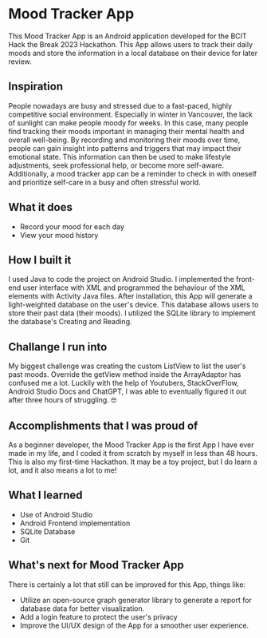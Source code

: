# Mood Tracker App

This Mood Tracker App is an Android application developed for the BCIT Hack the Break 2023 Hackathon. This App allows users to track their daily moods and store the information in a local database on their device for later review.


## Inspiration

People nowadays are busy and stressed due to a fast-paced, highly competitive social environment. Especially in winter in Vancouver, the lack of sunlight can make people moody for weeks. In this case, many people find tracking their moods important in managing their mental health and overall well-being. By recording and monitoring their moods over time, people can gain insight into patterns and triggers that may impact their emotional state. This information can then be used to make lifestyle adjustments, seek professional help, or become more self-aware. Additionally, a mood tracker app can be a reminder to check in with oneself and prioritize self-care in a busy and often stressful world.


## What it does

* Record your mood for each day
* View your mood history

## How I built it 

I used Java to code the project on Android Studio. I implemented the front-end user interface with XML and programmed the behaviour of the XML elements with Activity Java files. After installation, this App will generate a light-weighted database on the user's device. This database allows users to store their past data (their moods). I utilized the SQLite library to implement the database's Creating and Reading.

## Challange I run into 

My biggest challenge was creating the custom ListView to list the user's past moods. Override the getView method inside the ArrayAdaptor has confused me a lot. Luckily with the help of Youtubers, StackOverFlow, Android Studio Docs and ChatGPT, I was able to eventually figured it out after three hours of struggling. 🤓

## Accomplishments that I was proud of

As a beginner developer, the Mood Tracker App is the first App I have ever made in my life, and I coded it from scratch by myself in less than 48 hours. This is also my first-time Hackathon. It may be a toy project, but I do learn a lot, and it also means a lot to me!

## What I learned

* Use of Android Studio
* Android Frontend implementation
* SQLite Database
* Git

## What's next for Mood Tracker App

There is certainly a lot that still can be improved for this App, things like:

* Utilize an open-source graph generator library to generate a report for database data for better visualization.
* Add a login feature to protect the user's privacy
* Improve the UI/UX design of the App for a smoother user experience.
